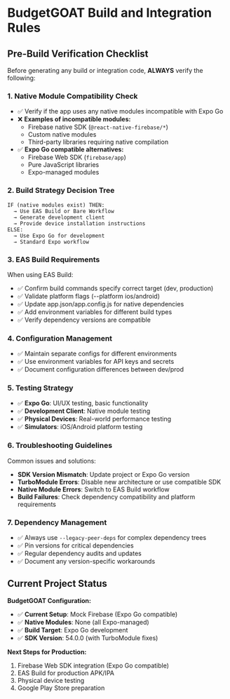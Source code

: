 # BudgetGOAT Build and Integration Rules

## Pre-Build Verification Checklist

Before generating any build or integration code, **ALWAYS** verify the following:

### 1. Native Module Compatibility Check
- ✅ Verify if the app uses any native modules incompatible with Expo Go
- ❌ **Examples of incompatible modules:**
  - Firebase native SDK (`@react-native-firebase/*`)
  - Custom native modules
  - Third-party libraries requiring native compilation
- ✅ **Expo Go compatible alternatives:**
  - Firebase Web SDK (`firebase/app`)
  - Pure JavaScript libraries
  - Expo-managed modules

### 2. Build Strategy Decision Tree
```
IF (native modules exist) THEN:
  → Use EAS Build or Bare Workflow
  → Generate development client
  → Provide device installation instructions
ELSE:
  → Use Expo Go for development
  → Standard Expo workflow
```

### 3. EAS Build Requirements
When using EAS Build:
- ✅ Confirm build commands specify correct target (dev, production)
- ✅ Validate platform flags (--platform ios/android)
- ✅ Update app.json/app.config.js for native dependencies
- ✅ Add environment variables for different build types
- ✅ Verify dependency versions are compatible

### 4. Configuration Management
- ✅ Maintain separate configs for different environments
- ✅ Use environment variables for API keys and secrets
- ✅ Document configuration differences between dev/prod

### 5. Testing Strategy
- ✅ **Expo Go**: UI/UX testing, basic functionality
- ✅ **Development Client**: Native module testing
- ✅ **Physical Devices**: Real-world performance testing
- ✅ **Simulators**: iOS/Android platform testing

### 6. Troubleshooting Guidelines
Common issues and solutions:
- **SDK Version Mismatch**: Update project or Expo Go version
- **TurboModule Errors**: Disable new architecture or use compatible SDK
- **Native Module Errors**: Switch to EAS Build workflow
- **Build Failures**: Check dependency compatibility and platform requirements

### 7. Dependency Management
- ✅ Always use `--legacy-peer-deps` for complex dependency trees
- ✅ Pin versions for critical dependencies
- ✅ Regular dependency audits and updates
- ✅ Document any version-specific workarounds

## Current Project Status

**BudgetGOAT Configuration:**
- ✅ **Current Setup**: Mock Firebase (Expo Go compatible)
- ✅ **Native Modules**: None (all Expo-managed)
- ✅ **Build Target**: Expo Go development
- ✅ **SDK Version**: 54.0.0 (with TurboModule fixes)

**Next Steps for Production:**
1. Firebase Web SDK integration (Expo Go compatible)
2. EAS Build for production APK/IPA
3. Physical device testing
4. Google Play Store preparation

